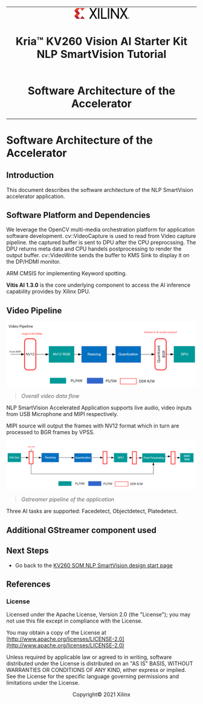 ﻿<table class="sphinxhide">
 <tr>
   <td align="center"><img src="../../media/xilinx-logo.png" width="30%"/><h1> Kria&trade; KV260 Vision AI Starter Kit NLP SmartVision Tutorial</h1>
   </td>
 </tr>
 <tr>
 <td align="center"><h1> Software Architecture of the Accelerator </h1>

 </td>
 </tr>
</table>

# Software Architecture of the Accelerator

## Introduction

 This document describes the software architecture of the NLP SmartVision accelerator application.

## Software Platform and Dependencies

We leverage the OpenCV multi-media orchestration platform for application software development. cv::VideoCapture is used to read from Video capture pipeline. the captured buffer is sent to DPU after the CPU preprocssing. The DPU returns meta data and CPU handels postprocessing to render the output buffer. cv::VideoWrite sends the buffer to KMS Sink to display it on the DP/HDMI monitor.

ARM CMSIS for implementing Keyword spotting.

**Vitis AI 1.3.0** is the core underlying component to access the AI inference capability provides by Xilinx DPU.

## Video Pipeline

![Overall video data flow](../../media/nlp_smartvision/software-overall-data-flow.png)

   > _Overall video data flow_

NLP SmartVision Accelerated Application supports live audio, video inputs from USB Microphone and MIPI respectively.

MIPI source will output the frames with NV12 format which in turn are processed to BGR frames by VPSS.

![Gstreamer pipeline of the application](../../media/nlp_smartvision/gstreamer-pipeline.png)

   > _Gstreamer pipeline of the application_

Three AI tasks are supported: Facedetect, Objectdetect, Platedetect.

## Additional GStreamer component used

## Next Steps

* Go back to the [KV260 SOM NLP SmartVision design start page](../nlp_smartvision_landing)

## References

### License

Licensed under the Apache License, Version 2.0 (the "License"); you may not use this file except in compliance with the License.

You may obtain a copy of the License at
[http://www.apache.org/licenses/LICENSE-2.0](http://www.apache.org/licenses/LICENSE-2.0)

Unless required by applicable law or agreed to in writing, software distributed under the License is distributed on an "AS IS" BASIS, WITHOUT WARRANTIES OR CONDITIONS OF ANY KIND, either express or implied. See the License for the specific language governing permissions and limitations under the License.

<p align="center">Copyright&copy; 2021 Xilinx</p>
